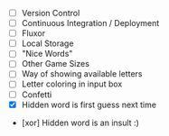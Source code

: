 - [ ] Version Control
- [ ] Continuous Integration / Deployment
- [ ] Fluxor
- [ ] Local Storage
- [ ] "Nice Words"
- [ ] Other Game Sizes
- [ ] Way of showing available letters
- [ ] Letter coloring in input box
- [ ] Confetti
- [x] Hidden word is first guess next time
- [xor] Hidden word is an insult :)